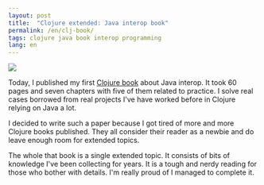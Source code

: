 ```yaml
---
layout: post
title:  "Clojure extended: Java interop book"
permalink: /en/clj-book/
tags: clojure java book interop programming
lang: en
---
```


[book]:https://leanpub.com/clojure-java-interop

![](https://user-images.githubusercontent.com/1059232/44922949-7b73ac00-ad4f-11e8-999b-5f52fbba329d.png)

Today, I published my first [Clojure book][book] about Java interop. It took 60 pages and seven chapters with five of them related to practice. I solve real cases borrowed from real projects I've have worked before in Clojure relying on Java a lot.

I decided to write such a paper because I got tired of more and more Clojure books published. They all consider their reader as a newbie and do leave enough room for extended topics.

The whole that book is a single extended topic. It consists of bits of knowledge I've been collecting for years. It is a tough and nerdy reading for those who bother with details. I'm really proud of I managed to complete it.
